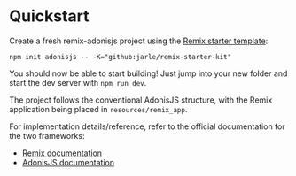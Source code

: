 # Quickstart

Create a fresh remix-adonisjs project using the [Remix starter template](https://github.com/jarle/remix-starter-kit#readme):

```
npm init adonisjs -- -K="github:jarle/remix-starter-kit"
```

You should now be able to start building!
Just jump into your new folder and start the dev server with `npm run dev`.

The project follows the conventional AdonisJS structure, with the Remix application being placed in `resources/remix_app`.

For implementation details/reference, refer to the official documentation for the two frameworks:
- [Remix documentation](https://remix.run/docs/)
- [AdonisJS documentation](https://docs.adonisjs.com/)
